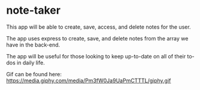 # note-taker
This app will be able to create, save, access, and delete notes for the user.

The app uses express to create, save, and delete notes from the array we have in the back-end.

The app will be useful for those looking to keep up-to-date on all of their to-dos in daily life.

Gif can be found here: https://media.giphy.com/media/Pm3fW0Ja9UaPmCTTTL/giphy.gif

